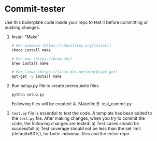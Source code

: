 # Commit-tester

Use this boilerplate code inside your repo to test it before committing or pushing changes.
1. Install "Make"
    ```bash
    # For windows (https://chocolatey.org/install)
    choco install make

    # For mac (https://brew.sh/)
    brew install make

    # For linux (https://linux.die.net/man/8/apt-get)
    apt-get -y install make
    ```

2. Run setup.py file to create prerequisite files.
    ```bash
    python setup.py
    ```
   Following files will be created:
    A. Makefile
    B. test_commit.py

3. ```test.py``` file is essential to test the code. A template has been added to the ```test.py``` file. After making changes, when you try to commit the code, the following changes are tested:
    a) Test cases should be successfull
    b) Test coverage should not be less than the set limit (default=80%), for both: individual files and the entire repo